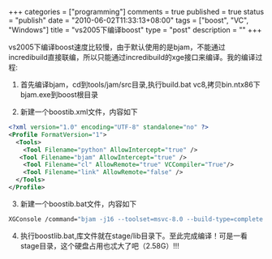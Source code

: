 +++
categories = ["programming"]
comments = true
published = true
status = "publish"
date = "2010-06-02T11:33:13+08:00"
tags = ["boost", "VC", "Windows"]
title = "vs2005下编译boost"
type = "post"
description = ""
+++


vs2005下编译boost速度比较慢，由于默认使用的是bjam，不能通过incredibuild直接联编，所以只能通过incredibuild的xge接口来编译。我的编译过程:

1. 首先编译bjam，cd到tools/jam/src目录,执行build.bat vc8,拷贝bin.ntx86下bjam.exe到boost根目录

2. 新建一个boostib.xml文件，内容如下
 

```xml
<?xml version="1.0" encoding="UTF-8" standalone="no" ?>
<Profile FormatVersion="1">
  <Tools>
    <Tool Filename="python" AllowIntercept="true" />
   <Tool Filename="bjam" AllowIntercept="true" />
    <Tool Filename="cl" AllowRemote="true" VCCompiler="True"/>
    <Tool Filename="link" AllowRemote="false" />
  </Tools>
</Profile>
```

3. 新建一个boostib.bat文件，内容如下
 

```sh
XGConsole /command="bjam -j16 --toolset=msvc-8.0 --build-type=complete stage" /openmonitor /profile="boostib.xml"
```

4. 执行boostlib.bat,库文件就在stage/lib目录下。至此完成编译！可是一看stage目录，这个硬盘占用也忒大了吧（2.58G）!!!
<!--more-->